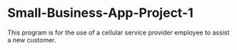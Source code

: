 # Small-Business-App-Project-1
This program is for the use of a cellular service provider employee to assist a new customer. 
